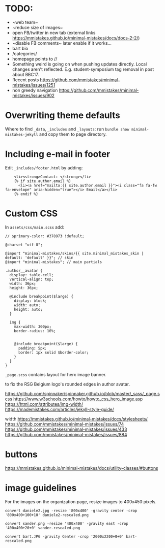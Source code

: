 # TODO:
- ~web team~
- ~reduce size of images~
- open FB/twitter in new tab (external links https://mmistakes.github.io/minimal-mistakes/docs/docs-2-2/)
- ~disable FB comments~ later enable if it works...
- bart bio
-  /categories/
- homepage points to //
- Something weird is going on when pushing updates directly. Local changes aren't reflected. E.g. student-symposium tag removal in post about BBC17.
- Recent posts https://github.com/mmistakes/minimal-mistakes/issues/1251
- non greedy navigation https://github.com/mmistakes/minimal-mistakes/issues/902

# Overwriting theme defaults

Where to find `_data`, `_includes` and `_layouts`: run `bundle show minimal-mistakes-jekyll` and copy them to page directory.

# Including e-mail in footer
Edit `_includes/footer.html` by adding:
```
    <li><strong>Contact: </strong></li>
    {% if site.author.email %}
      <li><a href="mailto:{{ site.author.email }}"><i class="fa fa-fw fa-envelope" aria-hidden="true"></i> Email</a></li>
    {% endif %}
```

# Custom CSS

In `assets/css/main.scss` add:

```
// $primary-color: #378973 !default;

@charset "utf-8";

@import "minimal-mistakes/skins/{{ site.minimal_mistakes_skin | default: 'default' }}"; // skin
@import "minimal-mistakes"; // main partials

.author__avatar {
  display: table-cell;
  vertical-align: top;
  width: 36px;
  height: 36px;

  @include breakpoint($large) {
    display: block;
    width: auto;
    height: auto;
  }

  img {
    max-width: 300px;
    border-radius: 10%;


    @include breakpoint($large) {
      padding: 5px;
      border: 1px solid $border-color;
    }
  }
}
```

`_page.scss` contains layout for hero image banner.

to fix the RSG Belgium logo's rounded edges in author avatar.

https://github.com/spinnaker/spinnaker.github.io/blob/master/_sass/_page.scss
https://www.w3schools.com/howto/howto_css_hero_image.asp
https://html.com/attributes/img-width/
https://mademistakes.com/articles/jekyll-style-guide/

width
https://mmistakes.github.io/minimal-mistakes/docs/stylesheets/
https://github.com/mmistakes/minimal-mistakes/issues/74
https://github.com/mmistakes/minimal-mistakes/issues/433
https://github.com/mmistakes/minimal-mistakes/issues/884

# buttons
https://mmistakes.github.io/minimal-mistakes/docs/utility-classes/#buttons

# image guidelines

For the images on the organization page, resize images to 400x450 pixels.

`convert daniele2.jpg -resize '800x400' -gravity center -crop '800x400+100+10' daniele2-rescaled.png`

`convert sander.png -resize '400x400' -gravity east -crop '400x400+20+0' sander-rescaled.png`

`convert bart.JPG -gravity Center -crop '2000x2200+0+0' bart-rescaled.png`
